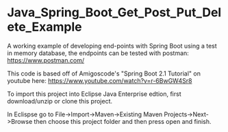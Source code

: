 # Java_Spring_Boot_Get_Post_Put_Delete_Example

A working example of developing end-points with Spring Boot using a test in memory database, the endpoints can be tested with
postman:
https://www.postman.com/

This code is based off of Amigoscode's "Spring Boot 2.1 Tutorial" on youtube here: https://www.youtube.com/watch?v=r-6BwGW4Sr8

To import this project into Eclipse Java Enterprise edtion, first download/unzip or clone this project.

In Eclispse go to File->Import->Maven->Existing Maven Projects->Next->Browse then choose this project folder and then press open and finish.
